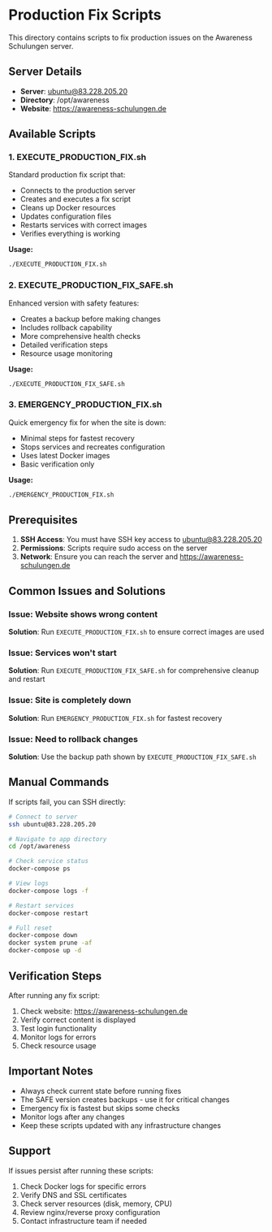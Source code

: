 # Production Fix Scripts

This directory contains scripts to fix production issues on the Awareness Schulungen server.

## Server Details
- **Server**: ubuntu@83.228.205.20
- **Directory**: /opt/awareness
- **Website**: https://awareness-schulungen.de

## Available Scripts

### 1. EXECUTE_PRODUCTION_FIX.sh
Standard production fix script that:
- Connects to the production server
- Creates and executes a fix script
- Cleans up Docker resources
- Updates configuration files
- Restarts services with correct images
- Verifies everything is working

**Usage:**
```bash
./EXECUTE_PRODUCTION_FIX.sh
```

### 2. EXECUTE_PRODUCTION_FIX_SAFE.sh
Enhanced version with safety features:
- Creates a backup before making changes
- Includes rollback capability
- More comprehensive health checks
- Detailed verification steps
- Resource usage monitoring

**Usage:**
```bash
./EXECUTE_PRODUCTION_FIX_SAFE.sh
```

### 3. EMERGENCY_PRODUCTION_FIX.sh
Quick emergency fix for when the site is down:
- Minimal steps for fastest recovery
- Stops services and recreates configuration
- Uses latest Docker images
- Basic verification only

**Usage:**
```bash
./EMERGENCY_PRODUCTION_FIX.sh
```

## Prerequisites

1. **SSH Access**: You must have SSH key access to ubuntu@83.228.205.20
2. **Permissions**: Scripts require sudo access on the server
3. **Network**: Ensure you can reach the server and https://awareness-schulungen.de

## Common Issues and Solutions

### Issue: Website shows wrong content
**Solution**: Run `EXECUTE_PRODUCTION_FIX.sh` to ensure correct images are used

### Issue: Services won't start
**Solution**: Run `EXECUTE_PRODUCTION_FIX_SAFE.sh` for comprehensive cleanup and restart

### Issue: Site is completely down
**Solution**: Run `EMERGENCY_PRODUCTION_FIX.sh` for fastest recovery

### Issue: Need to rollback changes
**Solution**: Use the backup path shown by `EXECUTE_PRODUCTION_FIX_SAFE.sh`

## Manual Commands

If scripts fail, you can SSH directly:

```bash
# Connect to server
ssh ubuntu@83.228.205.20

# Navigate to app directory
cd /opt/awareness

# Check service status
docker-compose ps

# View logs
docker-compose logs -f

# Restart services
docker-compose restart

# Full reset
docker-compose down
docker system prune -af
docker-compose up -d
```

## Verification Steps

After running any fix script:

1. Check website: https://awareness-schulungen.de
2. Verify correct content is displayed
3. Test login functionality
4. Monitor logs for errors
5. Check resource usage

## Important Notes

- Always check current state before running fixes
- The SAFE version creates backups - use it for critical changes
- Emergency fix is fastest but skips some checks
- Monitor logs after any changes
- Keep these scripts updated with any infrastructure changes

## Support

If issues persist after running these scripts:
1. Check Docker logs for specific errors
2. Verify DNS and SSL certificates
3. Check server resources (disk, memory, CPU)
4. Review nginx/reverse proxy configuration
5. Contact infrastructure team if needed